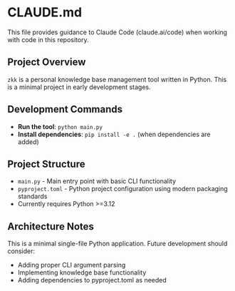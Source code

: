 # CLAUDE.md

This file provides guidance to Claude Code (claude.ai/code) when working with code in this repository.

## Project Overview

`zkk` is a personal knowledge base management tool written in Python. This is a minimal project in early development stages.

## Development Commands

- **Run the tool**: `python main.py`
- **Install dependencies**: `pip install -e .` (when dependencies are added)

## Project Structure

- `main.py` - Main entry point with basic CLI functionality
- `pyproject.toml` - Python project configuration using modern packaging standards
- Currently requires Python >=3.12

## Architecture Notes

This is a minimal single-file Python application. Future development should consider:
- Adding proper CLI argument parsing
- Implementing knowledge base functionality
- Adding dependencies to pyproject.toml as needed